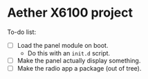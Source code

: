 # Aether X6100 project

To-do list:

- [ ] Load the panel module on boot.
  - Do this with an `init.d` script.
- [ ] Make the panel actually display something.
- [ ] Make the radio app a package (out of tree).
